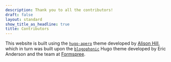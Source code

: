 ```yaml
---
description: Thank you to all the contributors!
draft: false
layout: standard
show_title_as_headline: true
title: Contributors
---
```



This website is built using the [`hugo-apero`](https://hugo-apero.netlify.app/) theme developed by [Alison Hill](https://www.apreshill.com), which in turn was built upon the [`blogophonic`](https://github.com/formspree/blogophonic-hugo) Hugo theme developed by Eric Anderson and the team at [Formspree](https://formspree.io/).
